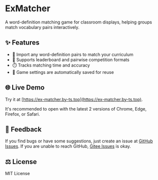 # ExMatcher

A word-definition matching game for classroom displays, helping groups match vocabulary pairs interactively.

## ✨ Features

- 📝 Import any word-definition pairs to match your curriculum
- 👥 Supports leaderboard and pairwise competition formats
- ⏱️ Tracks matching time and accuracy
- 💾 Game settings are automatically saved for reuse

## 🌐 Live Demo

Try it at [https://ex-matcher.by-ts.top](https://ex-matcher.by-ts.top).

It's recommended to open with the latest 2 versions of Chrome, Edge, Firefox, or Safari.

## 💬 Feedback

If you find bugs or have some suggestions, just create an issue at [GitHub Issues](https://github.com/typed-sigterm/ex-matcher/issues). If you are unable to reach GitHub, [Gitee Issues](https://gitee.com/typed-sigterm/ex-matcher/issues) is okay.

## ⚖️ License

MIT License
